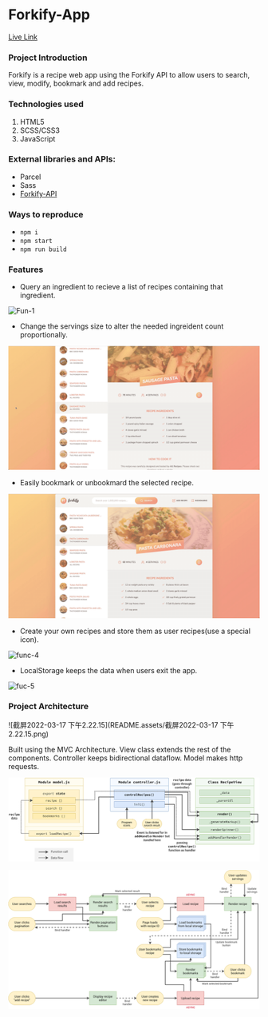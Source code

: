 # Forkify-App
[Live Link](https://forkify-jungff.netlify.app/)

### Project Introduction

Forkify is a recipe web app using the Forkify API to allow users to search, view, modify, bookmark and add recipes.

### Technologies used

1. HTML5
2. SCSS/CSS3
3. JavaScript

### External libraries and APIs:

* Parcel
* Sass
* [Forkify-API](https://forkify-api.herokuapp.com/v2)

### Ways to reproduce

* `npm i`
* `npm start`
* `npm run build`

### Features

* Query an ingredient to recieve a list of recipes containing that ingredient.

![Fun-1](README.assets/Fun-1.gif)

* Change the servings size to alter the needed ingreident count proportionally.

![fun-2](README.assets/fun-2.gif)

* Easily bookmark or unbookmard the selected recipe.

![fuc-3](README.assets/fuc-3.gif)

* Create your own recipes and store them as user recipes(use a special icon).

![func-4](README.assets/func-4.gif)

* LocalStorage keeps the data when users exit the app.

![fuc-5](/Users/wangxiaozhe/Desktop/Forkify-App/README.assets/fuc-5.gif)

### Project Architecture

![截屏2022-03-17 下午2.22.15](README.assets/截屏2022-03-17 下午2.22.15.png)

Built using the MVC Architecture. View class extends the rest of the components. Controller keeps bidirectional dataflow. Model makes http requests. 

![forkify-architecture-recipe-loading](README.assets/forkify-architecture-recipe-loading.png)

![forkify-flowchart-part-3](README.assets/forkify-flowchart-part-3.png)
